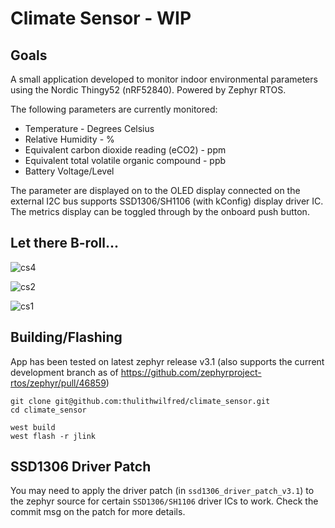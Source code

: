 # Climate Sensor - WIP

## Goals

A small application developed to monitor indoor environmental parameters using the Nordic Thingy52 (nRF52840). Powered by Zephyr RTOS.

The following parameters are currently monitored:
  
  * Temperature - Degrees Celsius
  * Relative Humidity - %
  * Equivalent carbon dioxide reading (eCO2) - ppm
  * Equivalent total volatile organic compound - ppb
  * Battery Voltage/Level

The parameter are displayed on to the OLED display connected on the external I2C bus supports SSD1306/SH1106 (with kConfig) display driver IC. The metrics display can be toggled through by the onboard push button.

## Let there B-roll...

![cs4](https://user-images.githubusercontent.com/36925352/175752655-8245462a-5286-4a67-ba63-8007569a64bc.jpg)

![cs2](https://user-images.githubusercontent.com/36925352/175752445-b06e7d26-2563-4034-af1a-e44c9b4dc1be.jpg)

![cs1](https://user-images.githubusercontent.com/36925352/175752447-9ba142af-9ab5-476f-9ae4-290654b8a343.jpg)


## Building/Flashing

App has been tested on latest zephyr release v3.1 (also supports the current development branch as of https://github.com/zephyrproject-rtos/zephyr/pull/46859)

```
git clone git@github.com:thulithwilfred/climate_sensor.git
cd climate_sensor

west build
west flash -r jlink
```

## SSD1306 Driver Patch

You may need to apply the driver patch (in `ssd1306_driver_patch_v3.1`) to the zephyr source for certain `SSD1306/SH1106` driver ICs to work. Check the commit msg on the patch for more details.
